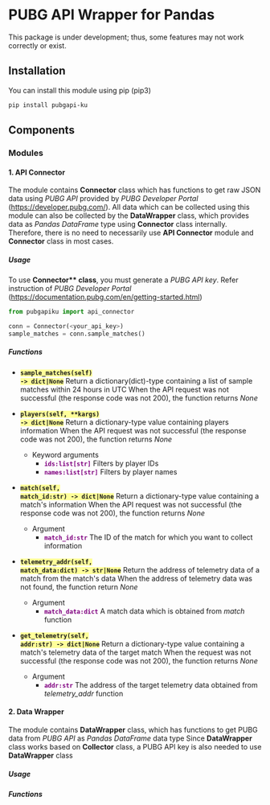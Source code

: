 # PUBG API Wrapper for Pandas
This package is under development; thus, some features may not work correctly or exist.

## Installation
You can install this module using pip (pip3)
```bash
pip install pubgapi-ku
```

## Components
### Modules
#### 1. API Connector
The module contains <b>Connector</b> class which has functions to get raw JSON data using <i>PUBG API</i> provided by <i>PUBG Developer Portal</i> (https://developer.pubg.com/).
All data which can be collected using this module can also be collected by the <b>DataWrapper</b> class, which provides data as <i>Pandas DataFrame</i> type using <b>Connector</b> class internally.
Therefore, there is no need to necessarily use <b>API Connector</b> module and <b>Connector</b> class in most cases.

##### Usage
To use <b>Connector** class</b>, you must generate a <i>PUBG API key</i>. Refer instruction of <i>PUBG Developer Portal</i> (https://documentation.pubg.com/en/getting-started.html)
```Python
from pubgapiku import api_connector

conn = Connector(<your_api_key>)
sample_matches = conn.sample_matches()
```
##### Functions
- <code style='background-color:#ffff99'><b>sample_matches(self) -> dict|None</b></code>
Return a dictionary(dict)-type containing a list of sample matches within 24 hours in UTC
When the API request was not successful (the response code was not 200), the function returns <i>None</i>

- <code style='background-color:#ffff99'><b>players(self, \*\*kargs) -> dict|None</b></code>
Return a dictionary-type value containing players information
When the API request was not successful (the response code was not 200), the function returns <i>None</i>
    - Keyword arguments
        - <code style='background-color:transparent; color:purple'><b>ids:list[str]</b></code> Filters by player IDs
        - <code style='background-color:transparent; color:purple'><b>names:list[str]</b></code> Filters by player names

- <code style='background-color:#ffff99'><b>match(self, match_id:str) -> dict|None</b></code>
Return a dictionary-type value containing a match's information
When the API request was not successful (the response code was not 200), the function returns <i>None</i>
    - Argument
        - <code style='background-color:transparent; color:purple'><b>match_id:str</b></code> The ID of the match for which you want to collect information

- <code style='background-color:#ffff99'><b>telemetry_addr(self, match_data:dict) -> str|None</b></code>
Return the address of telemetry data of a match from the match's data
When the address of telemetry data was not found, the function return <i>None</i>
    - Argument
        - <code style='background-color:transparent; color:purple'><b>match_data:dict</b></code> A match data which is obtained from <i>match</i> function

- <code style='background-color:#ffff99'><b>get_telemetry(self, addr:str) -> dict|None</b></code>
Return a dictionary-type value containing a match's telemetry data of the target match
When the request was not successful (the response code was not 200), the function returns <i>None</i>
    - Argument
        - <code style='background-color:transparent; color:purple'><b>addr:str</b></code> The address of the target telemetry data obtained from <i>telemetry_addr</i> function

#### 2. Data Wrapper
The module contains <b>DataWrapper</b> class, which has functions to get PUBG data from <i>PUBG API</i> as <i>Pandas DataFrame</i> data type
Since <b>DataWrapper</b> class works based on <b>Collector</b> class, a PUBG API key is also needed to use <b>DataWrapper</b> class

##### Usage
##### Functions